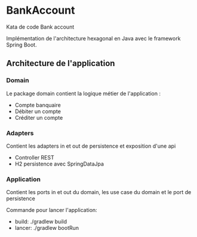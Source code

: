 # BankAccount
Kata de code Bank account

Implémentation de l'architecture hexagonal en Java avec le framework Spring Boot.

## Architecture de l'application

### Domain
Le package domain contient la logique métier de l'application : 
- Compte banquaire
- Débiter un compte
- Créditer un compte 

### Adapters
Contient les adapters in et out de persistence et exposition d'une api
- Controller REST
- H2 persistence avec SpringDataJpa

### Application
Contient les ports in et out du domain, les use case du domain et le port de persistence


Commande pour lancer l'application:
- build: ./gradlew build
- lancer: ./gradlew bootRun
